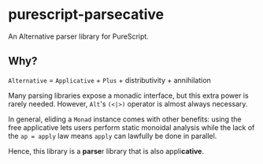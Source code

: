 # purescript-parsecative

An Alternative parser library for PureScript.

## Why?

`Alternative` = `Applicative` + `Plus` + distributivity + annihilation

Many parsing libraries expose a monadic interface, but this extra power is rarely needed.
However, `Alt`'s `(<|>)` operator is almost always necessary.

In general, eliding a `Monad` instance comes with other benefits: using the free applicative
lets users perform static monoidal analysis while the lack of the `ap = apply` law means
`apply` can lawfully be done in parallel.

Hence, this library is a **parse**r library that is also appli**cative**.
